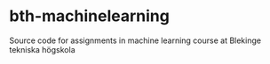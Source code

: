 # bth-machinelearning

Source code for assignments in machine learning course at Blekinge tekniska högskola
